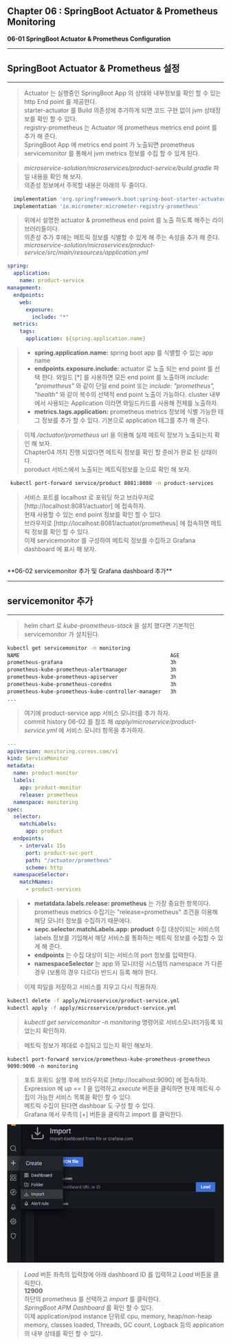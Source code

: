 ## Chapter 06 : SpringBoot Actuator & Prometheus Monitoring

**06-01 SpringBoot Actuator & Prometheus Configuration**

---
## SpringBoot Actuator & Prometheus 설정
---
> Actuator 는 실행중인 SpringBoot App 의 상태와 내부정보를 확인 할 수 있는 http End point 를 제공한다.<br/>
> starter-actuator 를 Build 의존성에 추가하게 되면 코드 구현 없이 jvm 상태정보를 확인 할 수 있다.<br/>
> registry-prometheus 는 Actuator 에 prometheus metrics end point 를 추가 해 준다.<br/>
> SpringBoot App 에 metrics end point 가 노출되면 prometheus servicemonitor 를 통해서 jvm metrics 정보를 수집 할 수 있게 된다.<br/>

> *microservice-solution/microservices/product-service/build.gradle* 파일 내용을 확인 해 보자. <br/>
> 의존성 정보에서 주목할 내용은 아래의 두 줄이다.<br>
```groovy
  implementation 'org.springframework.boot:spring-boot-starter-actuator'
  implementation 'io.micrometer:micrometer-registry-prometheus'
```
> 위에서 설명한 actuator & prometheus end point 를 노출 하도록 해주는 라이브러리들이다.<br/>
> 의존성 추가 후에는 메트릭 정보를 식별할 수 있게 해 주는 속성을 추가 해 준다.<br/>
*microservice-solution/microservices/product-service/src/main/resources/application.yml*
```yaml
spring:
  application:
    name: product-service
management:
  endpoints:  
    web:
      exposure:
        include: "*"
  metrics:
    tags:
      application: ${spring.application.name}
```
> * **spring.application.name:** spring boot app 를 식별할 수 있는 app name
> * **endpoints.exposure.include:** actuator 로 노출 되는 end point 를 선택 한다. 와일드 [*] 를 사용하면 모든 end point 를 노출하며 *include: "prometheus"* 와 같이 단일 end point 또는 *include: "prometheus", "health"* 와 같이 복수의 선택적 end point 노출이 가능하다. cluster 내부에서 사용되는 Application 이라면 와일드카드를 사용해 전체를 노출하자.
> * **metrics.tags.application:** prometheus metrics 정보에 식별 가능한 테그 정보를 추가 할 수 있다. 기본으로 application 테그를 추가 해 준다.

> 이제 */actuator/prometheus* url 을 이용해 실제 메트릭 정보가 노출되는지 확인 해 보자.<br/>
> Chapter04 까지 진행 되었다면 메트릭 정보를 확인 할 준비가 완료 된 상태이다.<br/>
> poroduct 서비스에서 노출되는 메트릭정보를 눈으로 확인 해 보자.<br/>
```bash
 kubectl port-forward service/product 8081:8080 -n product-services
```
> 서비스 포트를 localhost 로 포워딩 하고 브라우저로 [http://localhost:8081/actuator] 에 접속하자.<br/>
> 현재 사용할 수 있는 end point 정보를 확인 할 수 있다.<br/>
> 브라우저로 [http://localhost:8081/actuator/prometheus] 에 접속하면 메트릭 정보를 확인 할 수 있다.<br/>
> 이제 servicemonitor 를 구성하여 메트릭 정보를 수집하고 Grafana dashboard 에 표시 해 보자.<br/>

<br/>
**06-02 servicemonitor 추가 및 Grafana dashboard 추가**

---
## servicemonitor 추가
---
> helm chart 로 *kube-prometheus-stack* 을 설치 했다면 기본적인 servicemonitor 가 설치된다.
```bash
kubectl get servicemonitor -n monitoring
NAME                                                 AGE
prometheus-grafana                                   3h
prometheus-kube-prometheus-alertmanager              3h
prometheus-kube-prometheus-apiserver                 3h
prometheus-kube-prometheus-coredns                   3h
prometheus-kube-prometheus-kube-controller-manager   3h
...
```
> 여기에 product-service app 서비스 모니터를 추가 하자.<br/>
> commit history 06-02 를 참조 해 *apply/microservice/product-service.yml* 에 서비스 모니터 항목을 추가하자.<br/>
```yaml
---
apiVersion: monitoring.coreos.com/v1
kind: ServiceMonitor
metadata:
  name: product-monitor
  labels:
    app: product-monitor
    release: prometheus
  namespace: monitoring
spec:
  selector:
    matchLabels:
      app: product
  endpoints:
    - interval: 15s
      port: product-svc-port  
      path: "/actuator/prometheus"
      scheme: http
  namespaceSelector:
    matchNames:
      - product-services
```
> * **metatdata.labels.release: prometheus** 는 가장 중요한 항목이다. prometheus metrics 수집기는 "release=prometheus" 조건을 이용해 해당 모니터 정보를 수집하기 때문에다.
> * **sepc.selector.matchLabels.app: product** 수집 대상이되는 서비스의 labels 정보를 기입해서 해당 서비스를 통화하는 메트릭 정보를 수집할 수 있게 해 준다.
> * **endpoints** 는 수집 대상이 되는 서비스의 port 정보를 입력한다.
> * **namespaceSelector** 는 app 와 모니터링 시스템의 namespace 가 다른경우 (보통의 경우 다르다) 반드시 등록 해야 한다.

> 이제 파일을 저장하고 서비스를 지우고 다시 적용하자.
```bash
kubectl delete -f apply/microservice/product-service.yml
kubectl apply -f apply/microservice/product-service.yml
```
> *kubectl get servicemonitor -n monitoring* 명령어로 서비스모니터가등록 되었는지 확인하자.

> 메트릭 정보가 제대로 수집되고 있는지 확인 해보자.
```
kubectl port-forward service/prometheus-kube-prometheus-prometheus 9090:9090 -n monitoring
```
> 포트 포워드 실행 후에 브라우저로 [http://localhost:9090] 에 접속하자.<br/>
> Expression 에 *up == 1* 을 입력하고 *execute* 버튼을 클릭하면 현재 메트릭 수집이 가능한 서비스 목록을 확인 할 수 있다.<br/>
> 메트릭 수집이 된다면 dashboar 도 구성 할 수 있다.<br/>
> Grafana 에서 우측의 [+] 버튼을 클릭하고 import 를 클릭한다.<br/>

![import-dashboard](./img/import-dashboard.png)

> *Load* 버튼 좌측의 입력창에 아래 dashboard ID 를 입력하고 *Load* 버튼을 클릭한다.<br/>
> **12900** <br/>
> 하단의 prometheus 를 선택하고 *import* 를 클릭한다. <br/>
> *SpringBoot APM Dashboard* 를 확인 할 수 있다.<br/>
> 이제 application/pod instance 단위로 cpu, memory, heap/non-heap memory, classes loaded, Threads, GC count, Logback 등의 application 의 내부 상태를 확인 할 수 있다.<br/>
